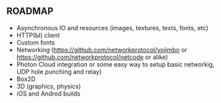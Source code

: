  ## ROADMAP

* Asynchronous IO and resources (images, textures, texts, fonts, etc)
* HTTP(Ы) client
* Custom fonts
* Networking (https://github.com/networkprotocol/yojimbo or https://github.com/networkprotocol/netcode or alike)
* Photon Cloud integration or some easy way to setup basic networkig, UDP hole punching and relay)
* Box2D
* 3D (graphics, physics)
* iOS and Androd builds

